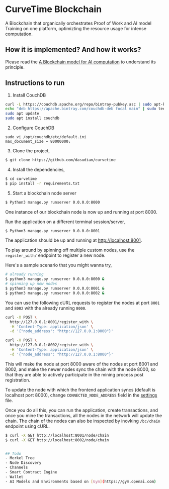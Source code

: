 # CurveTime Blockchain

A Blockchain that organically orchestrates Proof of Work and AI model Training on one platform, optimizting the resource usage for intense computation.

## How it is implemented? And how it works?
Please read the [A Blockchain model for AI computation](https://www.dasudian.com/curvetime/paper/curvetime-paper.html) to understand its principle. 

## Instructions to run

1. Install CouchDB
```sh
curl -L https://couchdb.apache.org/repo/bintray-pubkey.asc | sudo apt-key add -
echo "deb https://apache.bintray.com/couchdb-deb focal main" | sudo tee -a /etc/apt/sources.list
sudo apt update
sudo apt install couchdb
```
2. Configure CouchDB
```
sudo vi /opt/couchdb/etc/default.ini
max_document_size = 80000000;
```

3. Clone the project,

```sh
$ git clone https://github.com/dasudian/curvetime
```

4. Install the dependencies,

```sh
$ cd curvetime
$ pip install -r requirements.txt
```

5. Start a blockchain node server

```sh
$ Python3 manage.py runserver 0.0.0.0:8000
```

One instance of our blockchain node is now up and running at port 8000.


Run the application on a different terminal session/server,

```sh
$ Python3 manage.py runserver 0.0.0.0:8001
```

The application should be up and running at [http://localhost:8001](http://localhost:8001).



To play around by spinning off multiple custom nodes, use the `register_with/` endpoint to register a new node. 

Here's a sample scenario that you might wanna try,

```sh
# already running
$ python3 manage.py runserver 0.0.0.0:8000 &
# spinning up new nodes
$ python3 manage.py runserver 0.0.0.0:8001 &
$ python3 manage.py runserver 0.0.0.0:8002 &
```

You can use the following cURL requests to register the nodes at port `8001` and `8002` with the already running `8000`.

```sh
curl -X POST \
  http://127.0.0.1:8001/register_with \
  -H 'Content-Type: application/json' \
  -d '{"node_address": "http://127.0.0.1:8000"}'
```

```sh
curl -X POST \
  http://127.0.0.1:8002/register_with \
  -H 'Content-Type: application/json' \
  -d '{"node_address": "http://127.0.0.1:8000"}'
```

This will make the node at port 8000 aware of the nodes at port 8001 and 8002, and make the newer nodes sync the chain with the node 8000, so that they are able to actively participate in the mining process post registration.

To update the node with which the frontend application syncs (default is localhost port 8000), change `CONNECTED_NODE_ADDRESS` field in the [settings](app/settings.py) file.

Once you do all this, you can run the application, create transactions, and once you mine the transactions, all the nodes in the network will update the chain. The chain of the nodes can also be inspected by inovking `/bc/chain` endpoint using cURL.

```sh
$ curl -X GET http://localhost:8001/node/chain
$ curl -X GET http://localhost:8002/node/chain


## Todo
- Merkel Tree
- Node Discovery
- Channels
- Smart Contract Engine
- Wallet
- AI Models and Environments based on [Gym](https://gym.openai.com)
